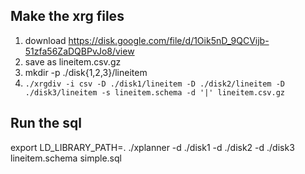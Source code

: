 ## Make the xrg files
1. download https://disk.google.com/file/d/1Oik5nD_9QCVijb-51zfa56ZaDQBPvJo8/view
2. save as lineitem.csv.gz
3. mkdir -p ./disk{1,2,3}/lineitem
4. `./xrgdiv -i csv -D ./disk1/lineitem -D ./disk2/lineitem -D ./disk3/lineitem -s lineitem.schema -d '|' lineitem.csv.gz`

## Run the sql

export LD_LIBRARY_PATH=.
./xplanner -d ./disk1 -d ./disk2 -d ./disk3  lineitem.schema simple.sql




